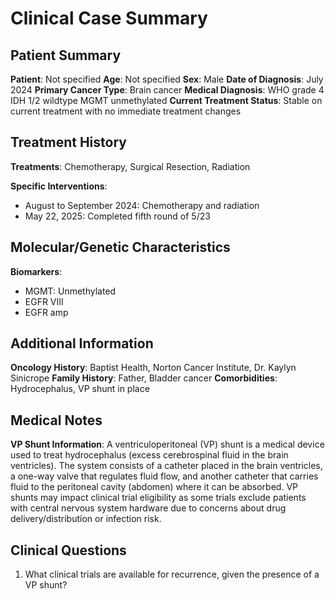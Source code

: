 # Clinical Case Summary

## Patient Summary
**Patient**: Not specified **Age**: Not specified **Sex**: Male **Date of Diagnosis**: July 2024 **Primary Cancer Type**: Brain cancer **Medical Diagnosis**: WHO grade 4 IDH 1/2 wildtype MGMT unmethylated **Current Treatment Status**: Stable on current treatment with no immediate treatment changes

## Treatment History
**Treatments**: Chemotherapy, Surgical Resection, Radiation

**Specific Interventions**:
* August to September 2024: Chemotherapy and radiation
* May 22, 2025: Completed fifth round of 5/23

## Molecular/Genetic Characteristics
**Biomarkers**:
* MGMT: Unmethylated
* EGFR VIII
* EGFR amp

## Additional Information
**Oncology History**: Baptist Health, Norton Cancer Institute, Dr. Kaylyn Sinicrope
**Family History**: Father, Bladder cancer
**Comorbidities**: Hydrocephalus, VP shunt in place

## Medical Notes
**VP Shunt Information**: A ventriculoperitoneal (VP) shunt is a medical device used to treat hydrocephalus (excess cerebrospinal fluid in the brain ventricles). The system consists of a catheter placed in the brain ventricles, a one-way valve that regulates fluid flow, and another catheter that carries fluid to the peritoneal cavity (abdomen) where it can be absorbed. VP shunts may impact clinical trial eligibility as some trials exclude patients with central nervous system hardware due to concerns about drug delivery/distribution or infection risk.

## Clinical Questions
1. What clinical trials are available for recurrence, given the presence of a VP shunt?